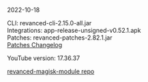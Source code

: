 2022-10-18
  
CLI: revanced-cli-2.15.0-all.jar  
Integrations: app-release-unsigned-v0.52.1.apk  
Patches: revanced-patches-2.82.1.jar  
[Patches Changelog](https://github.com/revanced/revanced-patches/releases/tag/v2.82.1)  

YouTube version: 17.36.37  

[revanced-magisk-module repo](https://github.com/j-hc/revanced-magisk-module)
